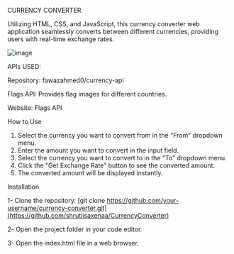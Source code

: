 CURRENCY CONVERTER


Utilizing HTML, CSS, and JavaScript, this currency converter web application seamlessly converts between different currencies, providing users with real-time exchange rates.

![image](https://github.com/shrutiisaxenaa/CurrencyConverter/assets/154587386/641ebe72-ffad-487b-8df5-25d9af73c432)


APIs USED:

Repository: fawazahmed0/currency-api

Flags API: Provides flag images for different countries.

Website: Flags API


How to Use


1) Select the currency you want to convert from in the "From" dropdown menu.
2) Enter the amount you want to convert in the input field.
3) Select the currency you want to convert to in the "To" dropdown menu.
4) Click the "Get Exchange Rate" button to see the converted amount.
5) The converted amount will be displayed instantly.



Installation


1- Clone the repository: [git clone https://github.com/your-username/currency-converter.git](https://github.com/shrutiisaxenaa/CurrencyConverter)


2- Open the project folder in your code editor.


3- Open the index.html file in a web browser.
